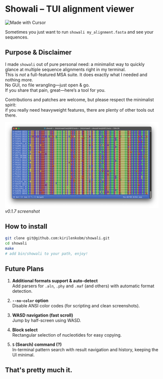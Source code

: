 # Showali – TUI alignment viewer

![Made with Cursor](https://img.shields.io/badge/Made%20with-Cursor-0066cc?style=flat&logo=cursor&logoColor=white)

Sometimes you just want to run `showali my_alignment.fasta` and see your sequences.

## Purpose & Disclaimer

I made `showali` out of pure personal need: a minimalist way to quickly glance at multiple sequence alignments right in my terminal.  
This is _not_ a full-featured MSA suite. It does exactly what I needed and nothing more.  
No GUI, no file wrangling—just open & go.  
If you share that pain, great—here’s a tool for you.  

Contributions and patches are welcome, but please respect the minimalist spirit:  
if you really need heavyweight features, there are plenty of other tools out there.  

![Screenshot](pics/v0.1.7.screenshot.png)
*v0.1.7 screenshot*

## How to install

```bash
git clone git@github.com:kirilenkobm/showali.git
cd showali
make
# add bin/showali to your path, enjoy!
```

## Future Plans

1. **Additional formats support & auto-detect**  
   Add parsers for `.aln`, `.phy` and `.maf` (and others) with automatic format detection.

2. **`--no-color` option**  
   Disable ANSI color codes (for scripting and clean screenshots).

3. **WASD navigation (fast scroll)**  
   Jump by half-screen using WASD.

4. **Block select**  
   Rectangular selection of nucleotides for easy copying.

5. **`S` (Search) command (?)**  
   In-terminal pattern search with result navigation and history, keeping the UI minimal.

## That's pretty much it.
